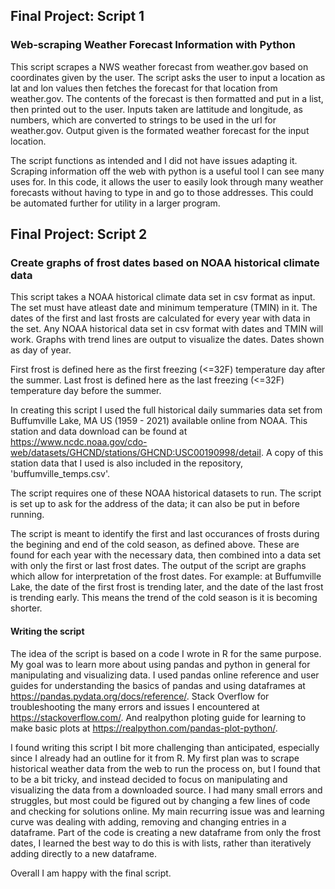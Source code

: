 ## Final Project: Script 1
### Web-scraping Weather Forecast Information with Python
This script scrapes a NWS weather forecast from weather.gov based on coordinates given by the user. 
The script asks the user to input a location as lat and lon values then fetches the forecast for that location from weather.gov.
The contents of the forecast is then formatted and put in a list, then printed out to the user.
Inputs taken are lattitude and longitude, as numbers, which are converted to strings to be used in the url for weather.gov.
Output given is the formated weather forecast for the input location.
  
The script functions as intended and I did not have issues adapting it.
Scraping information off the web with python is a useful tool I can see many uses for. In this code, it allows the user to easily look through many 
weather forecasts without having to type in and go to those addresses. This could be automated further for utility in a larger program.
  
## Final Project: Script 2
### Create graphs of frost dates based on NOAA historical climate data
This script takes a NOAA historical climate data set in csv format as input. The set must have atleast date and minimum temperature (TMIN) in it.
The dates of the first and last frosts are calculated for every year with data in the set.
Any NOAA historical data set in csv format with dates and TMIN will work.
Graphs with trend lines are output to visualize the dates. Dates shown as day of year.
  
First frost is defined here as the first freezing (<=32F) temperature day after the summer.
Last frost is defined here as the last freezing (<=32F) temperature day before the summer.
  
In creating this script I used the full historical daily summaries data set from Buffumville Lake, MA US (1959 - 2021) available online from NOAA. 
This station and data download can be found at https://www.ncdc.noaa.gov/cdo-web/datasets/GHCND/stations/GHCND:USC00190998/detail.
A copy of this station data that I used is also included in the repository, 'buffumville_temps.csv'.
  
The script requires one of these NOAA historical datasets to run. The script is set up to ask for the address of the data; it can also be put in before running. 
  
The script is meant to identify the first and last occurances of frosts during the begining and end of the cold season, as defined above.
These are found for each year with the necessary data, then combined into a data set with only the first or last frost dates.
The output of the script are graphs which allow for interpretation of the frost dates.
For example: at Buffumville Lake, the date of the first frost is trending later, and the date of the last frost is trending early. This means the trend of the cold season is it is becoming shorter. 
  
#### Writing the script
The idea of the script is based on a code I wrote in R for the same purpose. My goal was to learn more about using pandas and python in general for manipulating and visualizing data. 
I used pandas online reference and user guides for understanding the basics of pandas and using dataframes at https://pandas.pydata.org/docs/reference/. Stack Overflow for troubleshooting the many errors and issues I encountered at https://stackoverflow.com/. And realpython ploting guide for learning to make basic plots at https://realpython.com/pandas-plot-python/. 
  
I found writing this script I bit more challenging than anticipated, especially since I already had an outline for it from R. 
My first plan was to scrape historical weather data from the web to run the process on, but I found that to be a bit tricky, and instead decided to focus on manipulating and visualizing the data from a downloaded source.
I had many small errors and struggles, but most could be figured out by changing a few lines of code and checking for solutions online. 
My main recurring issue was and learning curve was dealing with adding, removing and changing entries in a dataframe. Part of the code is creating a new dataframe from only the frost dates, I learned the best way to do this is with lists, rather than iteratively adding directly to a new dataframe. 
  
Overall I am happy with the final script.


